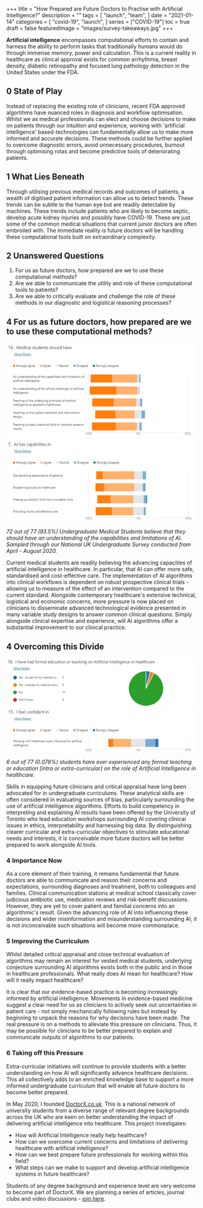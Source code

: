 +++
title = "How Prepared are Future Doctors to Practise with Artificial Intelligence?"
description = ""
tags = [
    "launch",
    "team",
]
date = "2021-01-14"
categories = [
    "covid-19",
    "launch",
]
series = ["COVID-19"]
toc = true
draft = false
featuredImage = "images/survey-takeaways.jpg"
+++


**Artificial intelligence** encompasses computational efforts to contain and harness the ability to perform tasks that traditionally humans would do through immense memory, power and calculation. This is a current reality in healthcare as clinical approval exists for common arrhythmia, breast density, diabetic retinopathy and focused lung pathology detection in the United States under the FDA.


<!--more-->

## 0 State of Play

Instead of replacing the existing role of clinicians, recent FDA approved algortihms have nuanced roles in diagnosis and workflow optimisation. Whilst we as medical professionals can elect and choose decisions to make on patients through our intuition and experience, working with 'artificial intelligence' based-technologies can fundamentally allow us to make more informed and accurate decisions. These methods could be further applied to overcome diagnostic errors, avoid unnecessary procedures, burnout through optimising rotas and become predictive tools of deteriorating patients.

## 1 What Lies Beneath
Through utilising previous medical records and outcomes of patients, a wealth of digitised patient information can allow us to detect trends. These trends can be subtle to the human eye but are readily detectable by machines. These trends include patients who are likely to become septic, develop acute kidney injuries and possibly have COVID-19. These are just some of the common medical situations that current junior doctors are often embroiled with. The immediate reality is future doctors will be handling these computational tools built on extraordinary complexity.

## 2 Unanswered Questions

1. For us as future doctors, how prepared are we to use these computational methods?
2. Are we able to communicate the utility and role of these computational tools to patients?
3. Are we able to critically evaluate and challenge the role of these methods in our diagnostic and logistical reasoning processes?

## 4 For us as future doctors, how prepared are we to use these computational methods?

![Test](https://raw.githubusercontent.com/keaan95/doctorx/master/static/images/covid-survey-graph1.png)
![Test](https://raw.githubusercontent.com/keaan95/doctorx/master/static/images/covid-survey-graph2.png)

*72 out of 77 (93.5%) Undergraduate Medical Students believe that they should have an understanding of the capabilities and limitations of AI. Sampled through our National UK Undergraduate Survey conducted from April - August 2020.*

Current medical students are readily believing the advancing capacities of artificial intelligence in healthcare. In particular, that AI can offer more safe, standardised and cost-effective care. The implementation of AI algorithms into clinical workflows is dependent on robust prospective clinical trials - allowing us to measure of the effect of an intervention compared to the current standard. Alongside contemporary healthcare's extensive technical, logistical and economic concerns, more pressure is now placed on clinicians to disseminate advanced technological evidence presented in many variable study designs to answer common clinical questions. Simply alongside clinical expertise and experience, will AI algorithms offer a substantial improvement to our clinical practice.

## 4 Overcoming this Divide

![Test](https://raw.githubusercontent.com/keaan95/doctorx/master/static/images/covid-survey-graph3.png)
![Test](https://raw.githubusercontent.com/keaan95/doctorx/master/static/images/covid-survey-graph4.png)

*6 out of 77 (0.078%) students have ever experienced any formal teaching or education [intra or extra-curricular] on the role of Artificial Intelligence in healthcare.*



Skills in equipping future clinicians and critical appraisal have long been advocated for in undergraduate curriculums. These analytical skills are often considered in evaluating sources of bias, particularly surrounding the use of artificial intelligence algorithms. Efforts to build competency in interpreting and explaining AI results have been offered by the University of Toronto who lead education workshops surrounding AI covering clinical issues in ethics, interpretability and harnessing big data. By distinguishing clearer curricular and extra-curricular objectives to stimulate educational needs and interests, it is conceivable more future doctors will be better prepared to work alongside AI tools.

### 4 Importance Now

As a core element of their training, it remains fundamental that future doctors are able to communicate and reason their concerns and expectations, surrounding diagnoses and treatment, both to colleagues and families. Clinical communication stations at medical school classically cover judicious antibiotic use, medication reviews and risk-benefit discussions. However, they are yet to cover patient and familial concerns into an algorithmic's result. Given the advancing role of AI into influencing these decisions and wider misinformation and misunderstanding surrounding AI, it is not inconceivable such situations will become more commonplace.


### 5 Improving the Curriculum

Whilst detailed critical appraisal and close technical evaluation of algorithms may remain an interest for vested medical students, underlying conjecture surrounding AI algorithms exists both in the public and in those in healthcare professionals. What really does AI mean for healthcare? How will it really impact healthcare?  

It is clear that our evidence-based practice is becoming increasingly informed by artificial intelligence. Movements in evidence-based medicine suggest a clear need for us as clinicians to actively seek out uncertainties in patient care - not simply mechanically following rules but instead by beginning to unpack the reasons for why decisions have been made. The real pressure is on a methods to alleviate this pressure on clinicians. Thus, it may be possible for clinicians to be better prepared to explain and communicate outputs of algorithms to our patients.

### 6 Taking off this Pressure 

Extra-curricular initiatives will continue to provide students with a better understanding on how AI will significantly advance healthcare decisions. This all collectively adds to an enriched knowledge base to support a more informed undergraduate curriculum that will enable all future doctors to become better prepared.

In May 2020, I founded [DoctorX.co.uk](https://www.doctorx.co.uk). This is a national network of university students from a diverse range of relevant degree backgrounds across the UK who are keen on better understanding the impact of delivering artificial intelligence into healthcare. This project investigates:

- How will Artificial Intelligence really help healthcare?
- How can we overcome current concerns and limitations of delivering healthcare with artificial intelligence?
- How can we best prepare future professionals for working within this field?
- What steps can we make to support and develop artificial intelligence systems in future healthcare?

Students of any degree background and experience level are very welcome to become part of DoctorX. We are planning a series of articles, journal clubs and video discussions - [join here](https://forms.office.com/Pages/ResponsePage.aspx?id=yRJQnBa2wkSpF2aBT74-h4_904xzEU1Hr6_KZJuPREVUMVBXUzZaRVpIMktET1dEWTI0TlBXR0NBTC4u).
